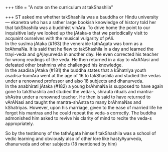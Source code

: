 +++
title = "A note on the curriculum at takShashila"

+++
ST asked me whether takShashila was a bauddha or Hindu university —
ekanetra who has a rather large bookish knowledge of history told her
that takShashila was a buddhist vihAra. To drive home the point to our
inquisitive lady we looked up the jAtaka-s that we periodically visit to
acquaint ourselves with the musical vulgarity of pAli.  
In the susIma jAtaka (\#163) the venerable tathAgata was born as a
brAhmaNa. It is said that he flew to takShashila in a day and learned
the trayi-veda and gAjayurveda in another day. He even corrected his
teacher for wrong readings of the veda. He then returned in a day to
vArANasi and defeated other brahmins who challenged his knowledge.  
In the asadisa jAtaka (\#181) the buddha states that a kShatriya youth
asadisa-kumAra went at the age of 16 to takShashila and studied the
vedas under a renowned professor and also 18 subjects and dhanurveda.  
In the anabhirati jAtaka (\#182) a young brAhmaNa is supposed to have
again gone to takShashila and studied the veda-s, shrauta rituals and
mantra-shAstra under a renowned teacher. He then is said to have
returned to vArANasi and taught the mantra-shAstra to many brAhmaNas and
kShatriyas. However, upon his marriage, given to the ease of married
life he forgot his mantras and he could repeat the veda-s correctly. The
buddha admonished him asked to revive his clarity of mind to recite the
veda-s appropriately.

So by the testimony of the tathAgata himself takShashila was a school of
vedic learning and obviously also of other lore like hastyAyurveda,
dhanurveda and other subjects (18 mentioned by him)
